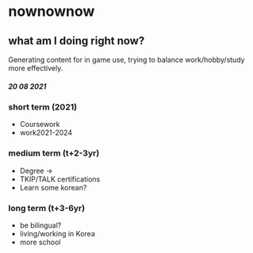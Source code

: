 # nownownow
 
## what am I doing right now?
 
Generating content for in game use, trying to balance work/hobby/study more effectively.

##### 20 08 2021
 
### short term (2021)
 
- Coursework
- work2021-2024
    
### medium term (t+2-3yr)
 
- Degree ->
- TKIP/TALK certifications
- Learn some korean?
 
### long term (t+3-6yr)
 
- be bilingual?
- living/working in Korea
- more school 